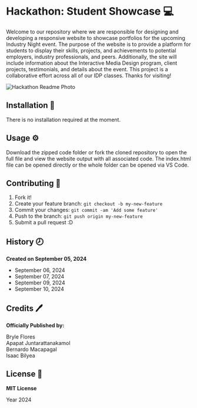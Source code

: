 # Hackathon: Student Showcase :computer:

Welcome to our repository where we are responsible for designing and developing a responsive website to showcase portfolios for the upcoming Industry Night event. The purpose of the website is to provide a platform for students to display their skills, projects, and achievements to potential employers, industry professionals, and peers. Additionally, the site will include information about the Interactive Media Design program, client projects, testimonials, and details about the event. This project is a collaborative effort across all of our IDP classes. Thanks for visiting!

![Hackathon Readme Photo](/images/hackathon_readme.png)

## Installation :wrench:

There is no installation required at the moment.

## Usage :gear:

Download the zipped code folder or fork the cloned repository to open the full file and view the website output with all associated code. The index.html file can be opened directly or the whole folder can be opened via VS Code.

## Contributing :bookmark:

1. Fork it!
2. Create your feature branch: `git checkout -b my-new-feature`
3. Commit your changes: `git commit -am 'Add some feature'`
4. Push to the branch: `git push origin my-new-feature`
5. Submit a pull request :D

## History :clock8:

**Created on September 05, 2024**

- September 06, 2024
- September 07, 2024
- September 09, 2024
- September 10, 2024

## Credits :pen:

**Officially Published by:**

Bryle Flores  
Apapat Juntarattanakamol  
Bernardo Macapagal  
Isaac Bilyea  

## License :page_facing_up:

**MIT License**

Year 2024